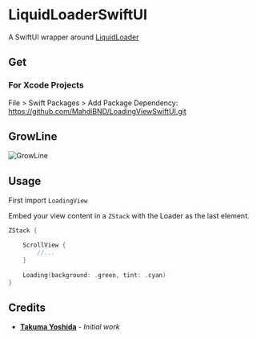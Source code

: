 # LiquidLoaderSwiftUI

A SwiftUI wrapper around [LiquidLoader](https://github.com/yoavlt/LiquidLoader)


## Get

### For Xcode Projects

File > Swift Packages > Add Package Dependency: https://github.com/MahdiBND/LoadingViewSwiftUI.git

## GrowLine
![GrowLine](https://github.com/yoavlt/LiquidLoader/blob/master/Demo/grow-line.gif?raw=true)

## Usage

First import `LoadingView`

Embed your view content in a `ZStack` with the Loader as the last element.

```swift
ZStack {

	ScrollView {
		//...
	}
	
	Loading(background: .green, tint: .cyan)
}
```

## Credits

* [**Takuma Yoshida**](https://github.com/yoavlt) - *Initial work*
